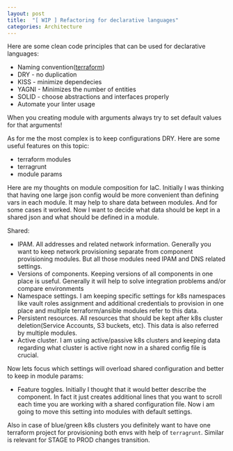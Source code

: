```yaml
---
layout: post
title:  "[ WIP ] Refactoring for declarative languages"
categories: Architecture
---
```



Here are some clean code principles that can be used for declarative languages:

* Naming convention([terraform](https://github.com/terraform-linters/tflint/blob/v0.16.2/docs/rules/terraform_naming_convention.md))
* DRY - no duplication
* KISS - minimize dependecies
* YAGNI - Minimizes the number of entities
* SOLID - choose abstractions and interfaces properly
* Automate  your linter usage



When you creating module with arguments always try to set default values for that arguments!


As for me the most complex is to keep configurations DRY. Here are some useful features on this topic:
* terraform modules
* terragrunt
* module params


Here are my thoughts on module composition for IaC. Initially I was thinking that having one large json config would be more convenient than defining vars in each module. It may help to share data between modules. And for some cases it worked. Now I want to decide what data should be kept in a shared json and what should be defined in a module.

Shared:
* IPAM. All addresses and related network information. Generally you want to  keep network provisioning  separate from component provisioning modules. But all those modules need IPAM and DNS related settings.
* Versions of components. Keeping versions of all components in one place is useful. Generally it will help to solve integration problems and/or compare environments
* Namespace settings. I am keeping specific settings for k8s namespaces like vault roles assignment and additional credentials to provision in one place and multiple terraform/ansible modules refer to this data.
* Persistent resources.  All resources that should be kept after k8s cluster deletion(Service Accounts, S3 buckets, etc). This data is also referred by multiple modules.
* Active cluster. I am using active/passive k8s clusters and keeping data regarding what cluster is active right now in a shared config file is crucial.

Now lets focus which settings will overload shared configuration and better to keep in module params:
* Feature toggles. Initially I thought that it would better describe the component. In fact it just creates additional lines that you want to scroll each time you are working with a shared configuration file. Now i am going to move this setting into modules with default settings.

Also in case of blue/green k8s clusters you definitely want to have one terraform project for provisioning both envs with help of `terragrunt`. Similar is relevant for STAGE to PROD changes transition.
